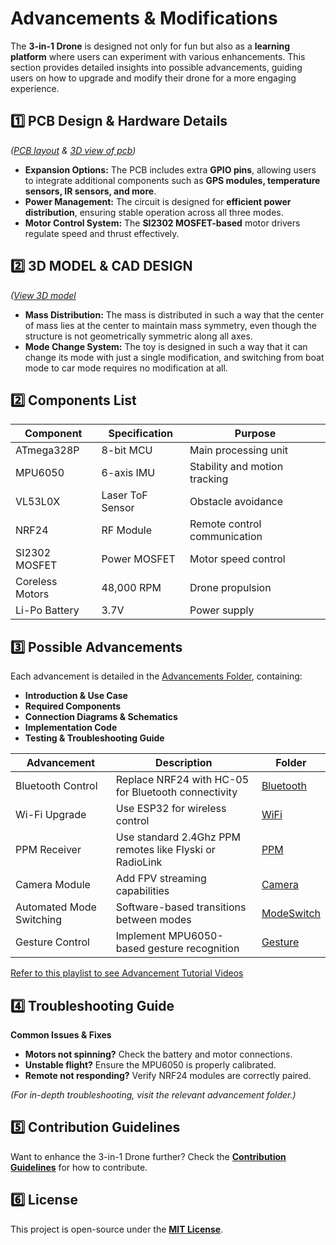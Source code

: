 # Advancements & Modifications

The **3-in-1 Drone** is designed not only for fun but also as a **learning platform** where users can experiment with various enhancements. This section provides detailed insights into possible advancements, guiding users on how to upgrade and modify their drone for a more engaging experience.

## 1️⃣ PCB Design & Hardware Details
*([PCB layout](https://github.com/AdarshSharma24/3-in-1_Bot/tree/main/PCB_layout.jpg) & [3D view of pcb](https://github.com/AdarshSharma24/3-in-1_Bot/tree/main/3D_view.jpg))*

- **Expansion Options:** The PCB includes extra **GPIO pins**, allowing users to integrate additional components such as **GPS modules, temperature sensors, IR sensors, and more**.
- **Power Management:** The circuit is designed for **efficient power distribution**, ensuring stable operation across all three modes.
- **Motor Control System:** The **SI2302 MOSFET-based** motor drivers regulate speed and thrust effectively.

## 2️⃣ 3D MODEL & CAD DESIGN
*([View 3D model](https://github.com/AdarshSharma24/3-in-1_Bot/tree/main/3D_model.jpg)*
- **Mass Distribution:** The mass is distributed in such a way that the center of mass lies at the center to maintain mass symmetry, even though the structure is not geometrically symmetric along all axes.
- **Mode Change System:** The toy is designed in such a way that it can change its mode with just a single modification, and switching from boat mode to car mode requires no modification at all.



## 2️⃣ Components List
| Component | Specification | Purpose |
|-----------|---------------|---------|
| ATmega328P | 8-bit MCU | Main processing unit |
| MPU6050 | 6-axis IMU | Stability and motion tracking |
| VL53L0X | Laser ToF Sensor | Obstacle avoidance |
| NRF24 | RF Module | Remote control communication |
| SI2302 MOSFET | Power MOSFET | Motor speed control |
| Coreless Motors | 48,000 RPM | Drone propulsion |
| Li-Po Battery | 3.7V | Power supply |

## 3️⃣ Possible Advancements
Each advancement is detailed in the [Advancements Folder](./advancements/), containing:
- **Introduction & Use Case**
- **Required Components**
- **Connection Diagrams & Schematics**
- **Implementation Code**
- **Testing & Troubleshooting Guide**

| Advancement | Description | Folder |
|-------------|-------------|---------|
| Bluetooth Control | Replace NRF24 with HC-05 for Bluetooth connectivity | [Bluetooth](./advancements/Bluetooth) |
| Wi-Fi Upgrade | Use ESP32 for wireless control | [WiFi](./advancements/WiFi) |
| PPM Receiver | Use standard 2.4Ghz PPM remotes like Flyski or RadioLink | [PPM](./advancements/PPM) |
| Camera Module | Add FPV streaming capabilities | [Camera](./advancements/Camera) |
| Automated Mode Switching | Software-based transitions between modes | [ModeSwitch](./advancements/ModeSwitch) |
| Gesture Control | Implement MPU6050-based gesture recognition | [Gesture](./advancements/Gesture) |

[Refer to this playlist to see Advancement Tutorial Videos](https://www.youtube.com/playlist?list=PLTJ5CnqshtICjiJ5V5KsPY_q3sDnV09eV)

## 4️⃣ Troubleshooting Guide
**Common Issues & Fixes**

- **Motors not spinning?** Check the battery and motor connections.
- **Unstable flight?** Ensure the MPU6050 is properly calibrated.
- **Remote not responding?** Verify NRF24 modules are correctly paired.

*(For in-depth troubleshooting, visit the relevant advancement folder.)*

## 5️⃣ Contribution Guidelines
Want to enhance the 3-in-1 Drone further? Check the **[Contribution Guidelines](CONTRIBUTING.md)** for how to contribute.

## 6️⃣ License
This project is open-source under the **[MIT License](LICENSE)**.


